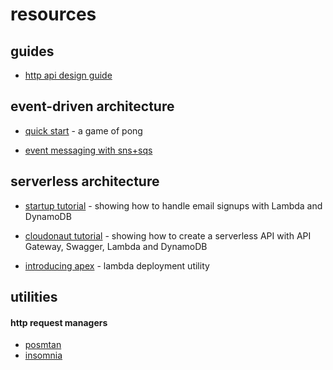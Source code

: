 # resources


## guides

* [http api design guide](https://github.com/interagent/http-api-design/blob/master/en/SUMMARY.md)


## event-driven architecture

* [quick start](https://github.com/emmadev/architecture/blob/master/docs/a-game-of-pong.md) - a game of pong

* [event messaging with sns+sqs](https://github.com/emmadev/architecture/blob/master/docs/eda-on-aws.md)


## serverless architecture

* [startup tutorial](http://www.hackpundit.com/signup-emails-aws-lambda-dynamodb/) - showing how to handle email signups with Lambda and DynamoDB

* [cloudonaut tutorial](https://cloudonaut.io/create-a-serverless-restful-api-with-api-gateway-swagger-lambda-and-dynamodb/) - showing how to create a serverless API with API Gateway, Swagger, Lambda and DynamoDB

* [introducing apex](https://medium.com/@tjholowaychuk/introducing-apex-800824ffaa70#.cah3z5u5l) - lambda deployment utility


## utilities

#### http request managers

* [posmtan](https://www.getpostman.com)
* [insomnia](http://insomnia.rest)
